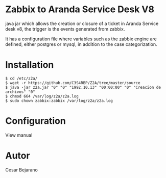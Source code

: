 # Zabbix to Aranda Service Desk V8

java jar which allows the creation or closure of a ticket in Aranda Service desk v8, the trigger is the events generated from zabbix.

It has a configuration file where variables such as the zabbix engine are defined, either postgres or mysql, in addition to the case categorization.

# Installation

```Linux
$ cd /etc/z2a/
$ wget -r https://github.com/C3S4RBP/Z2A/tree/master/source
$ java -jar z2a.jar "0" "0" "1992.10.13" "00:00:00" "0" "Creacion de archivos" "0"
$ chmod 664 /var/log/z2a/z2a.log
$ sudo chown zabbix:zabbix /var/log/z2a/z2a.log
```

# Configuration
View manual

# Autor
Cesar Bejarano
